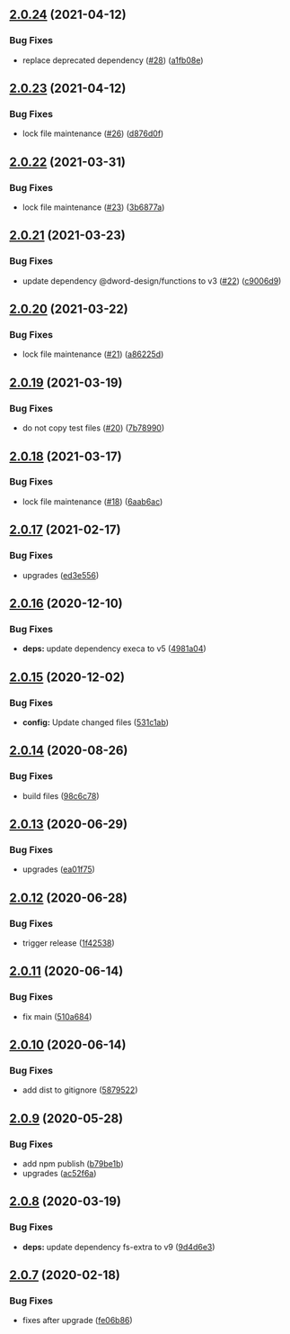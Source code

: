 ## [2.0.24](https://github.com/dword-design/base-config-sass/compare/v2.0.23...v2.0.24) (2021-04-12)


### Bug Fixes

* replace deprecated dependency ([#28](https://github.com/dword-design/base-config-sass/issues/28)) ([a1fb08e](https://github.com/dword-design/base-config-sass/commit/a1fb08ebef969d0dedad6c2a73a4ad45dfd0e6f5))

## [2.0.23](https://github.com/dword-design/base-config-sass/compare/v2.0.22...v2.0.23) (2021-04-12)


### Bug Fixes

* lock file maintenance ([#26](https://github.com/dword-design/base-config-sass/issues/26)) ([d876d0f](https://github.com/dword-design/base-config-sass/commit/d876d0f2f4d05b8126de50ab3062d9d63a505455))

## [2.0.22](https://github.com/dword-design/base-config-sass/compare/v2.0.21...v2.0.22) (2021-03-31)


### Bug Fixes

* lock file maintenance ([#23](https://github.com/dword-design/base-config-sass/issues/23)) ([3b6877a](https://github.com/dword-design/base-config-sass/commit/3b6877a5be1c17ca91cd7ab87c4df800658ed965))

## [2.0.21](https://github.com/dword-design/base-config-sass/compare/v2.0.20...v2.0.21) (2021-03-23)


### Bug Fixes

* update dependency @dword-design/functions to v3 ([#22](https://github.com/dword-design/base-config-sass/issues/22)) ([c9006d9](https://github.com/dword-design/base-config-sass/commit/c9006d99e193d2044dd69366f8ef0dd4c8028024))

## [2.0.20](https://github.com/dword-design/base-config-sass/compare/v2.0.19...v2.0.20) (2021-03-22)


### Bug Fixes

* lock file maintenance ([#21](https://github.com/dword-design/base-config-sass/issues/21)) ([a86225d](https://github.com/dword-design/base-config-sass/commit/a86225d1fa659c33720bba3df9bc9f94219caa5e))

## [2.0.19](https://github.com/dword-design/base-config-sass/compare/v2.0.18...v2.0.19) (2021-03-19)


### Bug Fixes

* do not copy test files ([#20](https://github.com/dword-design/base-config-sass/issues/20)) ([7b78990](https://github.com/dword-design/base-config-sass/commit/7b789900388efeb3702679cedb187612273f87c1))

## [2.0.18](https://github.com/dword-design/base-config-sass/compare/v2.0.17...v2.0.18) (2021-03-17)


### Bug Fixes

* lock file maintenance ([#18](https://github.com/dword-design/base-config-sass/issues/18)) ([6aab6ac](https://github.com/dword-design/base-config-sass/commit/6aab6acefe9522ddd912daed22ba3e4749f2a7d2))

## [2.0.17](https://github.com/dword-design/base-config-sass/compare/v2.0.16...v2.0.17) (2021-02-17)


### Bug Fixes

* upgrades ([ed3e556](https://github.com/dword-design/base-config-sass/commit/ed3e5560968beb5456d6e9b760ddeb56ed1ef865))

## [2.0.16](https://github.com/dword-design/base-config-sass/compare/v2.0.15...v2.0.16) (2020-12-10)


### Bug Fixes

* **deps:** update dependency execa to v5 ([4981a04](https://github.com/dword-design/base-config-sass/commit/4981a041f9caed21e9cdfcc22efa4a391ff29cc4))

## [2.0.15](https://github.com/dword-design/base-config-sass/compare/v2.0.14...v2.0.15) (2020-12-02)


### Bug Fixes

* **config:** Update changed files ([531c1ab](https://github.com/dword-design/base-config-sass/commit/531c1abcca22e3d5fa88322b83c1aaf0eab7e68a))

## [2.0.14](https://github.com/dword-design/base-config-sass/compare/v2.0.13...v2.0.14) (2020-08-26)


### Bug Fixes

* build files ([98c6c78](https://github.com/dword-design/base-config-sass/commit/98c6c7847ce29efa4e79c68009822c861d53af91))

## [2.0.13](https://github.com/dword-design/base-config-sass/compare/v2.0.12...v2.0.13) (2020-06-29)


### Bug Fixes

* upgrades ([ea01f75](https://github.com/dword-design/base-config-sass/commit/ea01f751a9a16477ff68a3435aa57bcf7849558b))

## [2.0.12](https://github.com/dword-design/base-config-sass/compare/v2.0.11...v2.0.12) (2020-06-28)


### Bug Fixes

* trigger release ([1f42538](https://github.com/dword-design/base-config-sass/commit/1f425383028acabf68aa39a771a72b58c72a13de))

## [2.0.11](https://github.com/dword-design/base-config-sass/compare/v2.0.10...v2.0.11) (2020-06-14)


### Bug Fixes

* fix main ([510a684](https://github.com/dword-design/base-config-sass/commit/510a68468dc4549d888d76d9431bd3ae0841fccf))

## [2.0.10](https://github.com/dword-design/base-config-sass/compare/v2.0.9...v2.0.10) (2020-06-14)


### Bug Fixes

* add dist to gitignore ([5879522](https://github.com/dword-design/base-config-sass/commit/58795224fdd665a890bc562eeb2dc29fa0c4eed7))

## [2.0.9](https://github.com/dword-design/base-config-sass/compare/v2.0.8...v2.0.9) (2020-05-28)


### Bug Fixes

* add npm publish ([b79be1b](https://github.com/dword-design/base-config-sass/commit/b79be1b096d849a3ae679e4ece9998247a675115))
* upgrades ([ac52f6a](https://github.com/dword-design/base-config-sass/commit/ac52f6a601d634fef8f6d5bc2d751bd8c6e1f9ed))

## [2.0.8](https://github.com/dword-design/base-config-sass/compare/v2.0.7...v2.0.8) (2020-03-19)


### Bug Fixes

* **deps:** update dependency fs-extra to v9 ([9d4d6e3](https://github.com/dword-design/base-config-sass/commit/9d4d6e3a1a1cca6d59b320d81f256769d4380402))

## [2.0.7](https://github.com/dword-design/base-config-sass/compare/v2.0.6...v2.0.7) (2020-02-18)


### Bug Fixes

* fixes after upgrade ([fe06b86](https://github.com/dword-design/base-config-sass/commit/fe06b8655dd52aed8d27e38bdabcc46d3aec2987))
